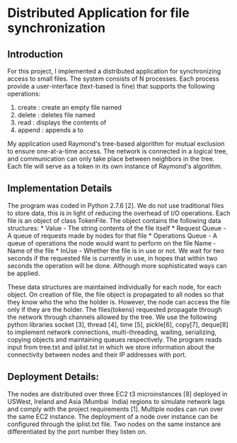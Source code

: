 # Distributed Application for file synchronization

## Introduction
For this project, I implemented a distributed application for synchronizing access to small files. The system consists of N processes. Each process provide a user-interface (text-based is fine) that supports the following operations:
1. create <filename>: create an empty file named <filename>
2. delete <filename>: deletes file named <filename>
3. read <filename>: displays the contents of <filename>
4. append <filename><line>: appends a <line> to <filename>

My application used Raymond's tree-based algorithm for mutual exclusion to ensure one-at-a-time access. The network is connected in a logical tree, and communication can only take place between neighbors in the tree. Each file will serve as a token in its own instance of Raymond's algorithm.  

## Implementation Details

The program was coded in Python 2.7.6 [2]. We do not use traditional files to store data, this is in light of reducing the overhead of I/O operations. Each file is an object of class TokenFile. The object contains the following data structures:
    * Value - The string contents of the file itself
    * Request Queue - A queue of requests made by nodes for that file
    * Operations Queue - A queue of operations the node would want to perform on the file Name ­ Name of the file
    * InUse - Whether the file is in use or not. We wait for two seconds if the requested file is currently in use, in hopes that within two seconds the operation will be done. Although more sophisticated ways can be applied.
    
These data structures are maintained individually for each node, for each object.
On creation of file, the file object is propagated to all nodes so that they know who the who the holder is. However, the node can access the file only if they are the holder. The files(tokens) requested propagate through the network through channels allowed by the tree.
We use the following python libraries socket [3], thread [4], time [5], pickle[6], copy[7], deque[8] to implement network connections, multi-threading, waiting, serializing, copying objects and maintaining queues respectively.
The program reads input from tree.txt and iplist.txt in which we store information about the connectivity between nodes and their IP addresses with port.

## Deployment Details:

The nodes are distributed over three EC2 t3 micro­instances [8] deployed in US­West, Ireland and Asia (Mumbai ­ India) regions to simulate network lags and comply with the project requirements [1]. Multiple nodes can run over the same EC2 instance. The deployment of a node over instance can be configured through the iplist.txt file. Two nodes on the same instance are differentiated by the port number they listen on.
